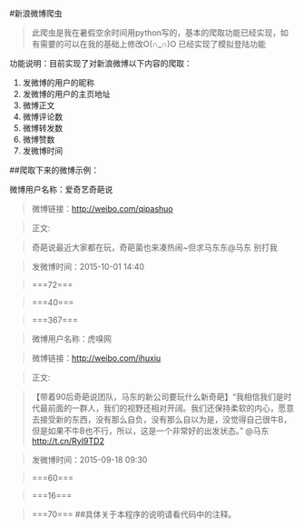 #新浪微博爬虫
> 此爬虫是我在暑假空余时间用python写的，基本的爬取功能已经实现，如有需要的可以在我的基础上修改O(∩_∩)O
>已经实现了模拟登陆功能

功能说明：目前实现了对新浪微博以下内容的爬取：

1. 发微博的用户的昵称
2. 发微博的用户的主页地址
3. 微博正文
4. 微博评论数
5. 微博转发数
6. 微博赞数
7. 发微博时间

##爬取下来的微博示例：

 微博用户名称：爱奇艺奇葩说

> 微博链接：http://weibo.com/qipashuo

> 正文:

> 奇葩说最近大家都在玩，奇葩菌也来凑热闹~但求马东东@马东 别打我 

> 发微博时间：2015-10-01 14:40

> ===72===

> ===40===

> ===367===

> 微博用户名称：虎嗅网

> 微博链接：http://weibo.com/ihuxiu

> 正文:

> 【带着90后奇葩说团队，马东的新公司要玩什么新奇葩】“我相信我们是时代最前面的一群人，我们的视野还相对开阔。我们还保持柔软的内心，愿意去接受新的东西，没有那么自负，没有那么自以为是，没觉得自己很牛B，但是如果不牛B也不行，所以，这是一个非常好的出发状态。” @马东 http://t.cn/RyI9TD2 

> 发微博时间：2015-09-18 09:30

> ===60===

> ===16===

> ===70===
##具体关于本程序的说明请看代码中的注释。